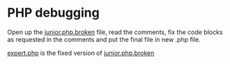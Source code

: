 # PHP debugging

Open up the [junior.php.broken](resources/junior.php.broken) file, read the comments, fix the code blocks as requested in the comments and put the final file in new .php file.

[expert.php](expert.php) is the fixed version of [junior.php.broken](resources/junior.php.broken)
